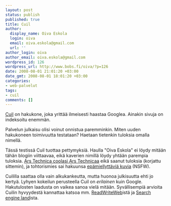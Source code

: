 ```yaml
---
layout: post
status: publish
published: true
title: Cuil
author:
  display_name: Oiva Eskola
  login: oiva
  email: oiva.eskola@gmail.com
  url: ''
author_login: oiva
author_email: oiva.eskola@gmail.com
wordpress_id: 126
wordpress_url: http://www.bobs.fi/oiva/?p=126
date: 2008-08-01 21:01:20 +03:00
date_gmt: 2008-08-01 18:01:20 +03:00
categories:
- web-palvelut
tags:
- cuil
comments: []
---
```

<p><a href="http://www.cuil.com/">Cuil</a> on hakukone, joka yrittää ilmeisesti haastaa Googlea. Ainakin sivuja on indeksoitu enemmän.</p>
<p>Palvelun julkaisu olisi voinut onnistua paremminkin. Miten uuden hakukoneen toimivuutta testataan? Haetaan tietenkin tuloksia omalla nimellä.</p>
<p>Tässä testissä Cuil tuottaa pettymyksiä. Haulla "Oiva Eskola" ei löydy mitään tähän blogiin viittaavaa, eikä kaverien nimillä löydy yhtään parempia tuloksia. <a href="http://arstechnica.com/news.ars/post/20080728-ex-googlers-launch-biggest-search-engine-on-the-web.html">Ars Technica coolasi Ars Technicaa</a> eikä saanut tuloksia (korjattu sittemin), ja tohtorismies sai hakuunsa <a href="http://www.theregister.co.uk/2008/07/29/cuil_launch/">epämiellyttäviä kuvia</a> (NSFW).</p>
<p>Cuililla saattaa olla vain alkukankeutta, mutta huonoa julkisuutta ehti jo kertyä. Lyhyen kokeilun perusteella Cuil on <em>erilainen</em> kuin Google. Hakutulosten laadusta on vaikea sanoa vielä mitään. Syvällisempiä arvioita Cuilin hyvyydestä kannattaa katsoa mm. <a title="Cuil: Good, But Not Great" href="http://www.readwriteweb.com/archives/cuil_good_but_not_good_enough.php">ReadWriteWeb</a>istä ja <a title="Cuil Launches -- Can This Search Start-Up Really Best Google?" href="http://searchengineland.com/080728-000100.php">Search engine land</a>ista.</p>
